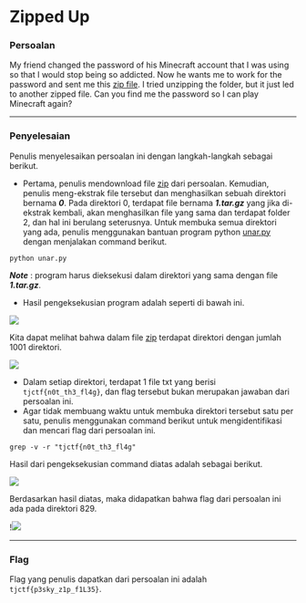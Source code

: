# Zipped Up

### Persoalan

My friend changed the password of his Minecraft account that I was using so that I would stop being so addicted. Now he wants me to work for the password and sent me this [zip file](https://github.com/Bhaskaraa/EAS_Keamanan-Web-dan-Aplikasi_05311840000007/blob/master/Miscellaneous/Zipped%20Up/zipped-up.zip). I tried unzipping the folder, but it just led to another zipped file. Can you find me the password so I can play Minecraft again?
____________________________________

### Penyelesaian

Penulis menyelesaikan persoalan ini dengan langkah-langkah sebagai berikut.
- Pertama, penulis mendownload file [zip](https://github.com/Bhaskaraa/EAS_Keamanan-Web-dan-Aplikasi_05311840000007/blob/master/Miscellaneous/Zipped%20Up/zipped-up.zip) dari persoalan. Kemudian, penulis meng-ekstrak file tersebut dan menghasilkan sebuah direktori bernama ***0***. Pada direktori 0, terdapat file bernama ***1.tar.gz*** yang jika di-ekstrak kembali, akan menghasilkan file yang sama dan terdapat folder 2, dan hal ini berulang seterusnya. Untuk membuka semua direktori yang ada, penulis menggunakan bantuan program python [unar.py](https://github.com/Bhaskaraa/EAS_Keamanan-Web-dan-Aplikasi_05311840000007/blob/master/Miscellaneous/Zipped%20Up/unar.py) dengan menjalakan command berikut.

`python unar.py`

***Note*** : program harus dieksekusi dalam direktori yang sama dengan file ***1.tar.gz***.
- Hasil pengeksekusian program adalah seperti di bawah ini.

![](https://github.com/Bhaskaraa/EAS_Keamanan-Web-dan-Aplikasi_05311840000007/blob/master/Miscellaneous/Zipped%20Up/Zip2.png)

Kita dapat melihat bahwa dalam file [zip](https://github.com/Bhaskaraa/EAS_Keamanan-Web-dan-Aplikasi_05311840000007/blob/master/Miscellaneous/Zipped%20Up/zipped-up.zip) terdapat direktori dengan jumlah 1001 direktori.

![](https://github.com/Bhaskaraa/EAS_Keamanan-Web-dan-Aplikasi_05311840000007/blob/master/Miscellaneous/Zipped%20Up/Zip3.png)

- Dalam setiap direktori, terdapat 1 file txt yang berisi `tjctf{n0t_th3_fl4g}`, dan flag tersebut bukan merupakan jawaban dari persoalan ini.
- Agar tidak membuang waktu untuk membuka direktori tersebut satu per satu, penulis menggunakan command berikut untuk mengidentifikasi dan mencari flag dari persoalan ini.

`grep -v -r "tjctf{n0t_th3_fl4g"`

Hasil dari pengeksekusian command diatas adalah sebagai berikut.

![](https://github.com/Bhaskaraa/EAS_Keamanan-Web-dan-Aplikasi_05311840000007/blob/master/Miscellaneous/Zipped%20Up/Zip4.png)

Berdasarkan hasil diatas, maka didapatkan bahwa flag dari persoalan ini ada pada direktori 829.

!![](https://github.com/Bhaskaraa/EAS_Keamanan-Web-dan-Aplikasi_05311840000007/blob/master/Miscellaneous/Zipped%20Up/Zip5.png)
____________________________________

### Flag

Flag yang penulis dapatkan dari persoalan ini adalah `tjctf{p3sky_z1p_f1L35}`.
